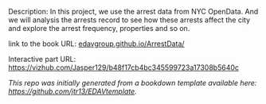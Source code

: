 Description:
In this project, we use the arrest data from NYC OpenData. And we will analysis the arrests record to see how these arrests affect the city and explore the arrest frequency, properties and so on.

link to the book URL: [edavgroup.github.io/ArrestData/](https://edavgroup.github.io/ArrestData/)

Interactive part URL: https://vizhub.com/Jasper129/b48f17cb4bc345599723a17308b5640c

*This repo was initially generated from a bookdown template available here: https://github.com/jtr13/EDAVtemplate.*	





